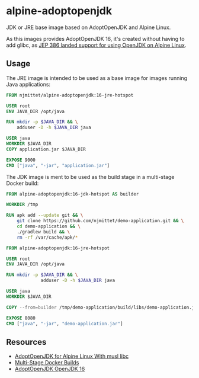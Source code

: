 # alpine-adoptopenjdk

JDK or JRE base image based on AdoptOpenJDK and Alpine Linux.

As this images provides AdoptOpenJDK 16, it's created without having to add glibc, as [JEP 386 landed support for using OpenJDK on Alpine Linux](https://openjdk.java.net/jeps/386).

## Usage

The JRE image is intended to be used as a base image for images running Java applications:

```Dockerfile
FROM njmittet/alpine-adoptopenjdk:16-jre-hotspot

USER root
ENV JAVA_DIR /opt/java

RUN mkdir -p $JAVA_DIR && \
    adduser -D -h $JAVA_DIR java

USER java
WORKDIR $JAVA_DIR
COPY application.jar $JAVA_DIR

EXPOSE 9000
CMD ["java", "-jar", "application.jar"]
```

The JDK image is ment to be used as the build stage in a multi-stage Docker build:

```Dockerfile
FROM alpine-adoptopenjdk:16-jdk-hotspot AS builder

WORKDIR /tmp

RUN apk add --update git && \
    git clone https://github.com/njmittet/demo-application.git && \
    cd demo-application && \
    ./gradlew build && \
    rm -rf /var/cache/apk/*

FROM alpine-adoptopenjdk:16-jre-hotspot

USER root
ENV JAVA_DIR /opt/java

RUN mkdir -p $JAVA_DIR && \
             adduser -D -h $JAVA_DIR java

USER java
WORKDIR $JAVA_DIR

COPY --from=builder /tmp/demo-application/build/libs/demo-application.jar .

EXPOSE 8080
CMD ["java", "-jar", "demo-application.jar"]
```

## Resources

- [AdoptOpenJDK for Alpine Linux With musl libc](https://blog.adoptopenjdk.net/2021/03/adoptopenjdk-16-available/)
- [Multi-Stage Docker Builds](https://docs.docker.com/develop/develop-images/multistage-build/)
- [AdoptOpenJDK OpenJDK 16](https://adoptopenjdk.net/releases.html?variant=openjdk16&jvmVariant=hotspot)